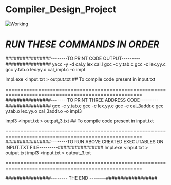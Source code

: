 # Compiler_Design_Project

![Working](./fast-slow-1621194130341.gif)

*RUN THESE COMMANDS IN ORDER*
====================================================================================================
################--------TO PRINT CODE OUTPUT---------################
yacc -y -d cal.y
lex cal.l
gcc -c y.tab.c
gcc -c lex.yy.c
gcc y.tab.o lex.yy.o cal_impl.c -o impl

Impl.exe <input.txt > output.txt                         ## To compile code present in input.txt

====================================================================================================
################--------TO PRINT THREE ADDRESS CODE---------################
gcc -c y.tab.c
gcc -c lex.yy.c
gcc -c cal_3addr.c
gcc  y.tab.o lex.yy.o cal_3addr.o -o impl3

impl3 <input.txt > output_3.txt                          ## To compile code present in input.txt

====================================================================================================
################--------TO RUN ABOVE CREATED EXECUTABLES ON INPUT.TXT FILE---------################
Impl.exe <input.txt > output.txt
impl3 <input.txt > output_3.txt

====================================================================================================

################-------- THE END --------##################
